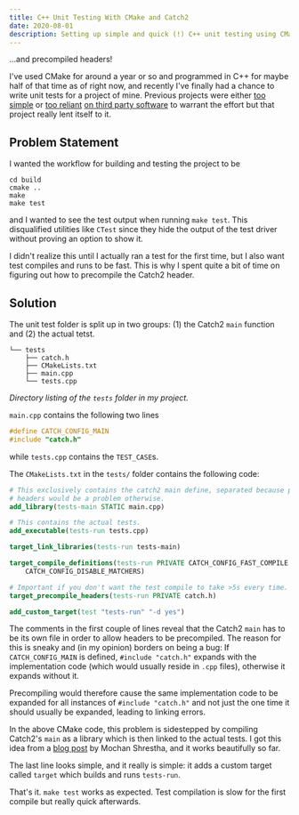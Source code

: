 ```yaml
---
title: C++ Unit Testing With CMake and Catch2
date: 2020-08-01
description: Setting up simple and quick (!) C++ unit testing using CMake, Catch2, precompiled headers and (arguably) sneaky tricks.
---
```


...and precompiled headers!

I've used CMake for around a year or so and programmed in C++ for maybe half of that time as of right now, and recently I've finally had a chance to write unit tests for a project of mine. Previous projects were either [too simple](https://github.com/fs-c/vt-space) or [too reliant](https://github.com/fs-c/maniac) [on third party software](https://github.com/fs-c/peko) to warrant the effort but that project really lent itself to it.

## Problem Statement

I wanted the workflow for building and testing the project to be

```
cd build
cmake ..
make
make test
```

and I wanted to see the test output when running `make test`. This disqualified utilities like `CTest` since they hide the output of the test driver without proving an option to show it.

I didn't realize this until I actually ran a test for the first time, but I also want test compiles and runs to be fast. This is why I spent quite a bit of time on figuring out how to precompile the Catch2 header.

## Solution

The unit test folder is split up in two groups: (1) the Catch2 `main` function and (2) the actual tetst.

```
└── tests
    ├── catch.h
    ├── CMakeLists.txt
    ├── main.cpp
    └── tests.cpp
```

_Directory listing of the `tests` folder in my project._

`main.cpp` contains the following two lines

```cpp
#define CATCH_CONFIG_MAIN
#include "catch.h"
```

while `tests.cpp` contains the `TEST_CASE`s.

The `CMakeLists.txt` in the `tests/` folder contains the following code:

```cmake
# This exclusively contains the catch2 main define, separated because precompiling
# headers would be a problem otherwise.
add_library(tests-main STATIC main.cpp)

# This contains the actual tests.
add_executable(tests-run tests.cpp)

target_link_libraries(tests-run tests-main)

target_compile_definitions(tests-run PRIVATE CATCH_CONFIG_FAST_COMPILE
	CATCH_CONFIG_DISABLE_MATCHERS)

# Important if you don't want the test compile to take >5s every time.
target_precompile_headers(tests-run PRIVATE catch.h)

add_custom_target(test "tests-run" "-d yes")
```

The comments in the first couple of lines reveal that the Catch2 `main` has to be its own file in order to allow headers to be precompiled. The reason for this is sneaky and (in my opinion) borders on being a bug: If `CATCH_CONFIG_MAIN` is defined, `#include "catch.h"` expands with the implementation code (which would usually reside in `.cpp` files), otherwise it expands without it.

Precompiling would therefore cause the same implementation code to be expanded for all instances of `#include "catch.h"` and not just the one time it should usually be expanded, leading to linking errors.

In the above CMake code, this problem is sidestepped by compiling Catch2's `main` as a library which is then linked to the actual tests. I got this idea from a [blog post](http://mochan.info/c++/2019/11/12/pre-compiled-headers-gcc-clang-cmake.html) by Mochan Shrestha, and it works beautifully so far.

The last line looks simple, and it really is simple: it adds a custom target called `target` which builds and runs `tests-run`.

That's it. `make test` works as expected. Test compilation is slow for the first compile but really quick afterwards.
